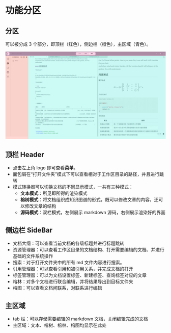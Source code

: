 # 功能分区

## 分区

可以被分成 3 个部分，即顶栏（红色），侧边栏（橙色），主区域（青色）。

![](./func/layout.png)

## 顶栏 Header

- 点击左上角 logo 即可查看**菜单**。
- 面包屑在“打开文件夹”模式下可以查看相对于工作区目录的路径，并且进行跳转
- 模式转换器可以切换文档的不同显示模式，一共有三种模式：
  - **文本模式**：所见即所得的渲染模式
  - **榕树模式**：将文档组织成知识图谱的形式，既可以修改文章的内容，还可以修改文章的结构
  - **源码模式**：双栏模式，左侧展示 markdown 源码，右侧展示渲染好的界面

## 侧边栏 SideBar

- 文档大纲：可以查看当前文档的各级标题并进行标题跳转
- 资源管理器：可以查看工作区目录的文档结构、打开需要编辑的文档、并进行基础的文件系统操作
- 搜索：对于打开文件夹中的所有 md 文件内容进行搜索。
- 引用管理器：可以查看引用和被引用关系，并完成文档的打开
- 标签管理器：可以为文档设置标签、新建标签、查询标签对应的文章
- 榕林：对多个文档进行联合编辑，并将结果导出到目标文件夹
- 榕图：可以查看文档间联系，对联系进行编辑

## 主区域

- tab 栏：可以存储需要编辑的 markdown 文档，关闭编辑完成的文档
- 主区域：文本、榕树、榕林、榕图均显示在此处